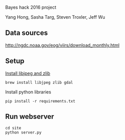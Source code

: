 Bayes hack 2016 project


Yang Hong, Sasha Targ, Steven Troxler, Jeff Wu

## Data sources

http://ngdc.noaa.gov/eog/viirs/download_monthly.html

## Setup

[Install libjpeg and zlib](http://stackoverflow.com/questions/34631806/fail-during-installation-of-pillow-python-module-in-linux)
```
brew install libjpeg zlib gdal
```

Install python libraries
```
pip install -r requirements.txt
```

## Run webserver

```
cd site
python server.py
```
